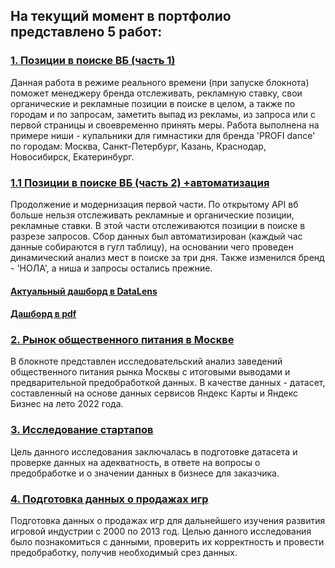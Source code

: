 ## На текущий момент в портфолио представлено 5 работ:
### [1. Позиции в поиске ВБ (часть 1)](https://github.com/selemenovaaa/Portfolio/blob/main/1.%20%D0%9F%D0%BE%D0%B7%D0%B8%D1%86%D0%B8%D0%B8%20%D0%B2%20%D0%BF%D0%BE%D0%B8%D1%81%D0%BA%D0%B5%20%D0%92%D0%91/1.%20%D0%9F%D0%BE%D0%B7%D0%B8%D1%86%D0%B8%D0%B8%20%D0%B2%20%D0%BF%D0%BE%D0%B8%D1%81%D0%BA%D0%B5%20%D0%92%D0%91.ipynb)
Данная работа в режиме реального времени (при запуске блокнота) поможет менеджеру бренда отслеживать, рекламную ставку, свои органические и рекламные позиции в поиске в целом, а также по городам и по запросам, заметить выпад из рекламы, из запроса или с первой страницы и своевременно принять меры. 
Работа выполнена на примере ниши - купальники для гимнастики для бренда 'PROFI dance' по городам: Москва, Санкт-Петербург, Казань, Краснодар, Новосибирск, Екатеринбург.

### [1.1	Позиции в поиске ВБ (часть 2) +автоматизация](https://github.com/selemenovaaa/Portfolio/blob/main/1.1%20%D0%BF%D0%BE%D0%B7%D0%B8%D1%86%D0%B8%D0%B8%20%D0%B2%20%D0%BF%D0%BE%D0%B8%D1%81%D0%BA%D0%B5%20%D0%B2%D0%B1%20(%D1%87%D0%B0%D1%81%D1%82%D1%8C%202)%20%2B%D0%B0%D0%B2%D1%82%D0%BE%D0%BC%D0%B0%D1%82%D0%B8%D0%B7%D0%B0%D1%86%D0%B8%D1%8F/%D0%BF%D0%BE%D0%B7%D0%B8%D1%86%D0%B8%D0%B8%20%D0%B2%20%D0%BF%D0%BE%D0%B8%D1%81%D0%BA%D0%B5%20%D0%B2%D0%B1%20(%D1%87%D0%B0%D1%81%D1%82%D1%8C%202)%20%2B%D0%B0%D0%B2%D1%82%D0%BE%D0%BC%D0%B0%D1%82%D0%B8%D0%B7%D0%B0%D1%86%D0%B8%D1%8F.ipynb)
Продолжение и модернизация первой части. По открытому API вб больше нельзя отслеживать рекламные и органические позиции, рекламные ставки. В этой части отслеживаются позиции в поиске в разрезе запросов. Сбор данных был автоматизирован (каждый час данные собираются в гугл таблицу), на основании чего проведен динамический анализ мест в поиске  за три дня. Также изменился бренд - 'НОЛА', а ниша и запросы остались прежние.
#### [Актуальный дашборд в DataLens](https://datalens.ru/ahqs2cyufwq2v?state=5d1d4677671)
#### [Дашборд в pdf](https://github.com/selemenovaaa/Portfolio/blob/main/1.1%20%D0%BF%D0%BE%D0%B7%D0%B8%D1%86%D0%B8%D0%B8%20%D0%B2%20%D0%BF%D0%BE%D0%B8%D1%81%D0%BA%D0%B5%20%D0%B2%D0%B1%20(%D1%87%D0%B0%D1%81%D1%82%D1%8C%202)%20%2B%D0%B0%D0%B2%D1%82%D0%BE%D0%BC%D0%B0%D1%82%D0%B8%D0%B7%D0%B0%D1%86%D0%B8%D1%8F/03_%D0%94%D0%B0%D1%88%D0%B1%D0%BE%D1%80%D0%B4%20%D0%B2%20pdf.pdf)

### [2.	Рынок общественного питания в Москве](https://github.com/selemenovaaa/Portfolio/blob/main/2.%20%D0%A0%D1%8B%D0%BD%D0%BE%D0%BA%20%D0%BE%D0%B1%D1%89%D0%B5%D1%81%D1%82%D0%B2%D0%B5%D0%BD%D0%BD%D0%BE%D0%B3%D0%BE%20%D0%BF%D0%B8%D1%82%D0%B0%D0%BD%D0%B8%D1%8F%20%D0%B2%20%D0%9C%D0%BE%D1%81%D0%BA%D0%B2%D0%B5/2.%20%D0%A0%D1%8B%D0%BD%D0%BE%D0%BA%20%D0%BE%D0%B1%D1%89%D0%B5%D1%81%D1%82%D0%B2%D0%B5%D0%BD%D0%BD%D0%BE%D0%B3%D0%BE%20%D0%BF%D0%B8%D1%82%D0%B0%D0%BD%D0%B8%D1%8F%20%D0%B2%20%D0%9C%D0%BE%D1%81%D0%BA%D0%B2%D0%B5.ipynb)
В блокноте представлен исследовательский анализ заведений общественного питания рынка Москвы с итоговыми выводами и предварительной предобработкой данных.  В качестве данных - датасет, составленный на основе данных сервисов Яндекс Карты и Яндекс Бизнес на лето 2022 года.

### [3.	Исследование стартапов](https://github.com/selemenovaaa/Portfolio/blob/main/3.%20%D0%98%D1%81%D1%81%D0%BB%D0%B5%D0%B4%D0%BE%D0%B2%D0%B0%D0%BD%D0%B8%D0%B5%20%D1%81%D1%82%D0%B0%D1%80%D1%82%D0%B0%D0%BF%D0%BE%D0%B2/3.%20%D0%98%D1%81%D1%81%D0%BB%D0%B5%D0%B4%D0%BE%D0%B2%D0%B0%D0%BD%D0%B8%D0%B5%20%D1%81%D1%82%D0%B0%D1%80%D1%82%D0%B0%D0%BF%D0%BE%D0%B2.ipynb)
Цель данного исследования заключалась в подготовке датасета и проверке данных на адекватность, в ответе на вопросы о предобработке и о значении данных в бизнесе для заказчика.

### [4. Подготовка данных о продажах игр](https://github.com/selemenovaaa/Portfolio/blob/main/4.%20%D0%9F%D0%BE%D0%B4%D0%B3%D0%BE%D1%82%D0%BE%D0%B2%D0%BA%D0%B0%20%D0%B4%D0%B0%D0%BD%D0%BD%D1%8B%D1%85%20%D0%BE%20%D0%BF%D1%80%D0%BE%D0%B4%D0%B0%D0%B6%D0%B0%D1%85%20%D0%B8%D0%B3%D1%80/4.%20%D0%9F%D0%BE%D0%B4%D0%B3%D0%BE%D1%82%D0%BE%D0%B2%D0%BA%D0%B0%20%D0%B4%D0%B0%D0%BD%D0%BD%D1%8B%D1%85%20%D0%BE%20%D0%BF%D1%80%D0%BE%D0%B4%D0%B0%D0%B6%D0%B0%D1%85%20%D0%B8%D0%B3%D1%80.ipynb)
Подготовка данных о продажах игр для дальнейшего изучения развития игровой индустрии с 2000 по 2013 год. Целью данного исследования было познакомиться с данными, проверить их корректность и провести предобработку, получив необходимый срез данных.
